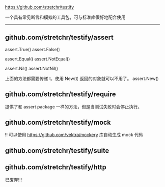 https://github.com/stretchr/testify

一个具有常见断言和模拟的工具包，可与标准库很好地配合使用

---

## github.com/stretchr/testify/assert

assert.True()
assert.False()

assert.Equal()
assert.NotEqual()

assert.Nil()
assert.NotNil()

上面的方法都需要传递 t，使用 New(t) 返回的对象就可以不用了。
assert.New()

## github.com/stretchr/testify/require

提供了和 assert package 一样的方法，但是当测试失败时会停止执行。

## github.com/stretchr/testify/mock

!! 可以使用 https://github.com/vektra/mockery 库自动生成 mock 代码

## github.com/stretchr/testify/suite

## github.com/stretchr/testify/http

已废弃!!!
